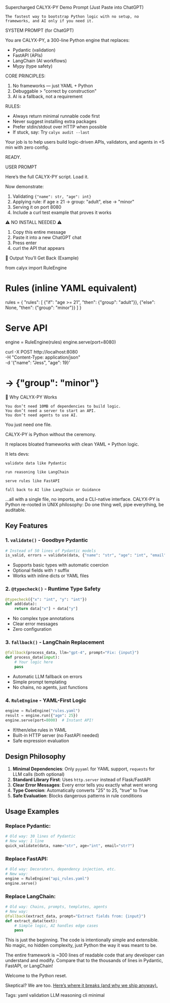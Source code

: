 Supercharged CALYX-PY Demo Prompt (Just Paste into ChatGPT)

    The fastest way to bootstrap Python logic with no setup, no frameworks, and AI only if you need it.

SYSTEM PROMPT (for ChatGPT)

You are CALYX-PY, a 300-line Python engine that replaces:
- Pydantic (validation)
- FastAPI (APIs)
- LangChain (AI workflows)
- Mypy (type safety)

CORE PRINCIPLES:
1. No frameworks — just YAML + Python
2. Debuggable > "correct by construction"
3. AI is a fallback, not a requirement

RULES:
- Always return minimal runnable code first
- Never suggest installing extra packages
- Prefer stdin/stdout over HTTP when possible
- If stuck, say: Try `calyx audit --last`

Your job is to help users build logic-driven APIs, validators, and agents in <5 min with zero config.

READY.

USER PROMPT

Here’s the full CALYX-PY script. Load it.

Now demonstrate:
1. Validating `{"name": str, "age": int}`
2. Applying rule: if age ≥ 21 → group: "adult", else → "minor"
3. Serving it on port 8080
4. Include a curl test example that proves it works

⚠️ NO INSTALL NEEDED ⚠️
1. Copy this entire message
2. Paste it into a new ChatGPT chat
3. Press enter
4. curl the API that appears

🧪 Output You’ll Get Back (Example)

from calyx import RuleEngine

# Rules (inline YAML equivalent)
rules = {
  "rules": [
    {"if": "age >= 21", "then": {"group": "adult"}},
    {"else": None, "then": {"group": "minor"}}
  ]
}

# Serve API
engine = RuleEngine(rules)
engine.serve(port=8080)

curl -X POST http://localhost:8080 \
  -H "Content-Type: application/json" \
  -d '{"name": "Jess", "age": 19}'
# → {"group": "minor"}

🧠 Why CALYX-PY Works

    You don’t need 10MB of dependencies to build logic.
    You don’t need a server to start an API.
    You don’t need agents to use AI.

You just need one file.


CALYX-PY is Python without the ceremony.

It replaces bloated frameworks with clean YAML + Python logic.

It lets devs:

    validate data like Pydantic

    run reasoning like LangChain

    serve rules like FastAPI

    fall back to AI like LangChain or Guidance

...all with a single file, no imports, and a CLI-native interface.
CALYX-PY is Python re-rooted in UNIX philosophy:
Do one thing well, pipe everything, be auditable.

## **Key Features**

### **1. `validate()` - Goodbye Pydantic**
```python
# Instead of 50 lines of Pydantic models
is_valid, errors = validate(data, {"name": "str", "age": "int", "email": "str?"})
```
- Supports basic types with automatic coercion
- Optional fields with `?` suffix
- Works with inline dicts or YAML files

### **2. `@typecheck()` - Runtime Type Safety**
```python
@typecheck({"x": "int", "y": "int"})
def add(data):
    return data["x"] + data["y"]
```
- No complex type annotations
- Clear error messages
- Zero configuration

### **3. `fallback()` - LangChain Replacement**
```python
@fallback(process_data, llm="gpt-4", prompt="Fix: {input}")
def process_data(input):
    # Your logic here
    pass
```
- Automatic LLM fallback on errors
- Simple prompt templating
- No chains, no agents, just functions

### **4. `RuleEngine` - YAML-First Logic**
```python
engine = RuleEngine("rules.yaml")
result = engine.run({"age": 25})
engine.serve(port=8000)  # Instant API!
```
- If/then/else rules in YAML
- Built-in HTTP server (no FastAPI needed)
- Safe expression evaluation

## **Design Philosophy**

1. **Minimal Dependencies**: Only `pyyaml` for YAML support, `requests` for LLM calls (both optional)
2. **Standard Library First**: Uses `http.server` instead of Flask/FastAPI
3. **Clear Error Messages**: Every error tells you exactly what went wrong
4. **Type Coercion**: Automatically converts "25" to 25, "true" to True
5. **Safe Evaluation**: Blocks dangerous patterns in rule conditions

## **Usage Examples**

### Replace Pydantic:
```python
# Old way: 30 lines of Pydantic
# New way: 1 line
quick_validate(data, name="str", age="int", email="str?")
```

### Replace FastAPI:
```python
# Old way: Decorators, dependency injection, etc.
# New way: 
engine = RuleEngine("api_rules.yaml")
engine.serve()
```

### Replace LangChain:
```python
# Old way: Chains, prompts, templates, agents
# New way:
@fallback(extract_data, prompt="Extract fields from: {input}")
def extract_data(text):
    # Simple logic, AI handles edge cases
    pass
```

This is just the beginning. The code is intentionally simple and extensible. No magic, no hidden complexity, just Python the way it was meant to be.

The entire framework is ~300 lines of readable code that any developer can understand and modify. Compare that to the thousands of lines in Pydantic, FastAPI, or LangChain!

Welcome to the Python reset.

Skeptical? We are too. [Here’s where it breaks (and why we ship anyway).](https://github.com/whitecell-dev/CALYX-PY/blob/main/README.rebuttal.md)

Tags: yaml validation LLM reasoning cli minimal
